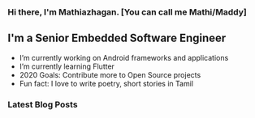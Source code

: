 ### Hi there, I'm Mathiazhagan. [You can call me Mathi/Maddy]

## I'm a Senior Embedded Software Engineer
- I’m currently working on Android frameworks and applications
- I’m currently learning Flutter
- 2020 Goals: Contribute more to Open Source projects
- Fun fact: I love to write poetry, short stories in Tamil

### Latest Blog Posts
<!-- BLOG-POST-LIST:START -->
<!-- BLOG-POST-LIST:END -->